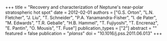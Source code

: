 +++
title = "Recovery and characterization of Neptune's near-polar stratospheric hot spot"
date = 2012-02-01
authors = ["G.S. Orton", "L.N. Fletcher", "J. Liu", "T. Schneider", "P.A. Yanamandra-Fisher", "I. de Pater", "M. Edwards", "T.R. Geballe", "H.B. Hammel", "T. Fujiyoshi", "T. Encrenaz", "E. Pantin", "O. Mousis", "T. Fuse"]
publication_types = ["2"]
abstract = ""
featured = false
publication = "*planss*"
doi = "10.1016/j.pss.2011.06.013"
+++

